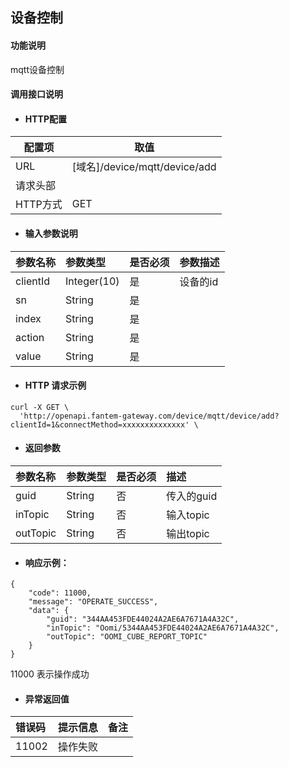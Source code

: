 ## 设备控制

#### 功能说明
mqtt设备控制


#### 调用接口说明

* #### HTTP配置

| 配置项 | 取值 |
| --- | --- |
| URL | \[域名\]/device/mqtt/device/add|
| 请求头部 | |
| HTTP方式 | GET |

* #### 输入参数说明

| 参数名称 | 参数类型 | 是否必须 | 参数描述 |
| :--- | :--- | :--- | :--- |
| clientId| Integer\(10\) | 是 | 设备的id |
| sn| String | 是 |  |
| index| String | 是 |  |
| action| String | 是 |  |
| value| String | 是 |  |

* #### HTTP 请求示例

```
curl -X GET \
  'http://openapi.fantem-gateway.com/device/mqtt/device/add?clientId=1&connectMethod=xxxxxxxxxxxxxx' \
```

* #### 返回参数

| 参数名称 | 参数类型 | 是否必须 | 描述 |
| :--- | :--- | :--- | :--- |
| guid| String| 否 | 传入的guid|
| inTopic| String | 否 |输入topic |
| outTopic| String | 否 | 输出topic|


* #### 响应示例：

```
{
	"code": 11000,
	"message": "OPERATE_SUCCESS",
	"data": {
		"guid": "344AA453FDE44024A2AE6A7671A4A32C",
		"inTopic": "Oomi/5344AA453FDE44024A2AE6A7671A4A32C",
		"outTopic": "OOMI_CUBE_REPORT_TOPIC"
	}
}
```
11000 表示操作成功

* #### 异常返回值

| 错误码 | 提示信息 | 备注 |
| :--- | :--- | :--- |
| 11002 | 操作失败| |


